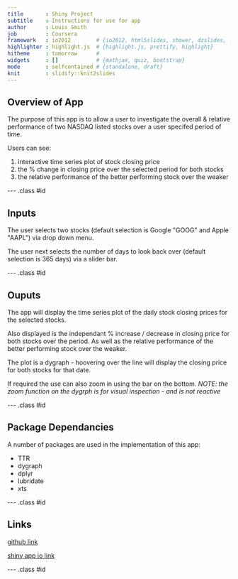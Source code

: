 ```yaml
---
title       : Shiny Project
subtitle    : Instructions for use for app
author      : Louis Smith
job         : Coursera
framework   : io2012        # {io2012, html5slides, shower, dzslides, ...}
highlighter : highlight.js  # {highlight.js, prettify, highlight}
hitheme     : tomorrow      # 
widgets     : []            # {mathjax, quiz, bootstrap}
mode        : selfcontained # {standalone, draft}
knit        : slidify::knit2slides
---
```


## Overview of App

The purpose of this app is to allow a user to investigate the overall & relative performance of two NASDAQ listed stocks over a user specifed period of time.

Users can see:

1. interactive time series plot of stock closing price
2. the % change in closing price over the selected period for both stocks
3. the relative performance of the better performing stock over the weaker

--- .class #id 

## Inputs
The user selects two stocks (default selection is Google "GOOG" and Apple "AAPL") via drop down menu.

The user next selects the number of days to look back over (default selection is 365 days) via a slider bar.

--- .class #id 

## Ouputs
The app will display the time series plot of the daily stock closing prices for the selected stocks.

Also displayed is the independant % increase / decrease in closing price for both stocks over the period. As well as the relative performance of the better performing stock over the weaker.

The plot is a dygraph - hoovering over the line will display the closing price for both stocks for that date.

If required the use can also zoom in using the bar on the bottom.
*NOTE: the zoom function on the dygrph is for visual inspection - and is not reactive*

--- .class #id 

## Package Dependancies
A number of packages are used in the implementation of this app:

* TTR
* dygraph
* dplyr
* lubridate
* xts

--- .class #id 

## Links
[github link](https://github.com/irishlouis/courseraShinyProject)

[shiny app io link](https://irishlouissmith.shinyapps.io/courseraShinyAppProject)

--- .class #id 


